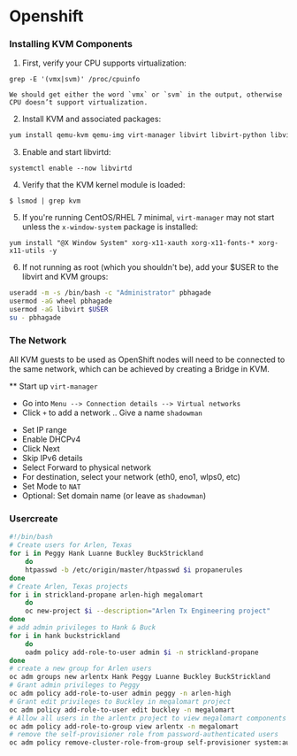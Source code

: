 # Openshift

### Installing KVM Components

1. First, verify your CPU supports virtualization:
```
grep -E '(vmx|svm)' /proc/cpuinfo
```
    We should get either the word `vmx` or `svm` in the output, otherwise CPU doesn’t support virtualization.

2. Install KVM and associated packages:
```bash
yum install qemu-kvm qemu-img virt-manager libvirt libvirt-python libvirt-client virt-install virt-viewer bridge-utils -y
```

3. Enable and start libvirtd:
```
systemctl enable --now libvirtd
```

4. Verify that the KVM kernel module is loaded:
```
$ lsmod | grep kvm
```

5. If you're running CentOS/RHEL 7 minimal, `virt-manager` may not start unless the `x-window-system` package is installed:
```
yum install "@X Window System" xorg-x11-xauth xorg-x11-fonts-* xorg-x11-utils -y
```

6. If not running as root (which you shouldn't be), add your $USER to the libvirt and KVM groups:
```bash
useradd -m -s /bin/bash -c "Administrator" pbhagade
usermod -aG wheel pbhagade
usermod -aG libvirt $USER
su - pbhagade
```

### The Network

All KVM guests to be used as OpenShift nodes will need to be connected to the same network, which can be achieved by creating a Bridge in KVM.

** Start up `virt-manager`
- Go into `Menu --> Connection details --> Virtual networks`
- Click `+` to add a network
.. Give a name `shadowman`
* Set IP range
* Enable DHCPv4
* Click Next
* Skip IPv6 details
* Select Forward to physical network
* For destination, select your network (eth0, eno1, wlps0, etc)
* Set Mode to `NAT`
* Optional: Set domain name (or leave as `shadowman`)



### Usercreate

```bash
#!/bin/bash
# Create users for Arlen, Texas
for i in Peggy Hank Luanne Buckley BuckStrickland
	do
	htpasswd -b /etc/origin/master/htpasswd $i propanerules
done
# Create Arlen, Texas projects
for i in strickland-propane arlen-high megalomart
	do
	oc new-project $i --description="Arlen Tx Engineering project"
done
# add admin privileges to Hank & Buck
for i in hank buckstrickland
	do
	oadm policy add-role-to-user admin $i -n strickland-propane
done
# create a new group for Arlen users
oc adm groups new arlentx Hank Peggy Luanne Buckley BuckStrickland
# Grant admin privileges to Peggy
oc adm policy add-role-to-user admin peggy -n arlen-high
# Grant edit privileges to Buckley in megalomart project
oc adm policy add-role-to-user edit buckley -n megalomart
# Allow all users in the arlentx project to view megalomart components
oc adm policy add-role-to-group view arlentx -n megalomart
# remove the self-provisioner role from password-authenticated users
oc adm policy remove-cluster-role-from-group self-provisioner system:authenticated system:authenticated:oauth
```
